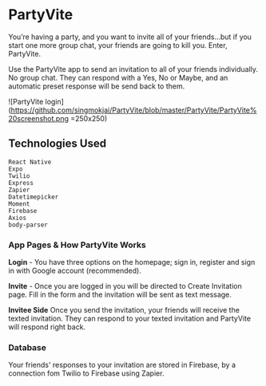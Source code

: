 # PartyVite
You’re having a party, and you want to invite all of your friends...but if you start one more group chat, your friends are going to kill you. Enter, PartyVite. 

Use the PartyVite app to send an invitation to all of your friends individually. No group chat. 
They can respond with a Yes, No or Maybe, and an automatic preset response will be send back to them. 

![PartyVite login](https://github.com/singmokjai/PartyVite/blob/master/PartyVite/PartyVite%20screenshot.png =250x250)

## Technologies Used
```
React Native
Expo
Twilio
Express
Zapier
Datetimepicker
Moment
Firebase
Axios
body-parser
```

### App Pages & How PartyVite Works
**Login** - You have three options on the homepage; sign in, register and sign in with Google account (recommended).

**Invite** - Once you are logged in you will be directed to Create Invitation page. Fill in the form and the invitation will be sent as text message.

**Invitee Side** Once you send the invitation, your friends will receive the texted invitation. They can respond to your texted invitation and PartyVite will respond right back. 

### Database
Your friends' responses to your invitation are stored in Firebase, by a connection fom Twilio to Firebase using Zapier. 
